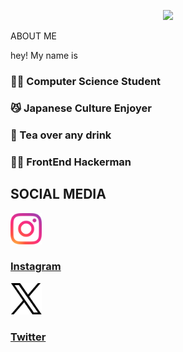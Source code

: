 <p align="center">
  <img src="https://capsule-render.vercel.app/api?"
    text=Hey Everyone!🕹️
    animation="fadeIn"
    type="waving"
    color="gradient"
    height="100"/>
</p>

<body>
  <section id="about">
    <div class="about-container">
      <div class="display">
        <div class="title">
          ABOUT ME
        </div>
        <div class="text__container__p1">
          <p>hey! My name is <br LIAM /></p>
      </div>
        <div class="text-about-me">
          <article>
           <div class="text-container">
             <h3>👨‍🎓 Computer Science Student</h3>
             <h3>😼 Japanese Culture Enjoyer</h3>
             <h3>🍵 Tea over any drink</h3>
             <h3>👨‍💻 FrontEnd Hackerman</h3>
           </div>
          </article>
        </div>
    </div>
  </section>
  <section id="socials">
    <div class="socials-container">
      <div class="display">
        <div class="title">
          <h1>SOCIAL MEDIA</h1>
        </div>
        <article>
          <a href="https://instagram.com">
            <img
              height="50"
              src="./assets/instagram-logo.png"
              alt="Instagram Logo"
              class="logo"
              />
            <div class="text-container">
              <h3>Instagram</h3>
            </div>
          <a/>   
        </article>
        <article>
          <a href="https://x.com/">
            <img
              height="50"
              src="./assets/X-Logo.png"
              alt="X Logo"
              class="logo"
              />
            <div class="text-container">
              <h3>Twitter</h3>
            </div>
          <a/>   
        </article>
      </div>
    </div>
  </section>
</body>
